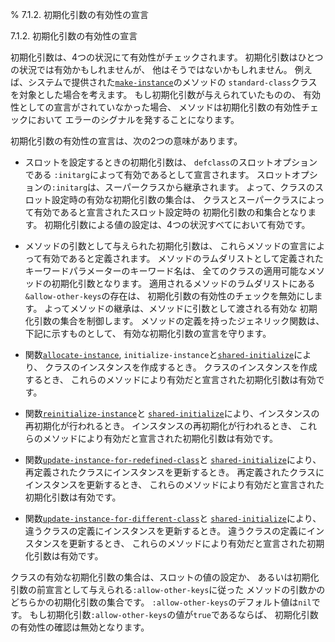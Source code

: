 % 7.1.2. 初期化引数の有効性の宣言

7.1.2. 初期化引数の有効性の宣言


初期化引数は、4つの状況にて有効性がチェックされます。
初期化引数はひとつの状況では有効かもしれませんが、
他はそうではないかもしれません。
例えば、システムで提供された[`make-instance`](7.7.make-instance.html)のメソッドの
`standard-class`クラスを対象とした場合を考えます。
もし初期化引数が与えられていたものの、
有効性としての宣言がされていなかった場合、
メソッドは初期化引数の有効性チェックにおいて
エラーのシグナルを発することになります。

初期化引数の有効性の宣言は、次の2つの意味があります。

- スロットを設定するときの初期化引数は、
`defclass`のスロットオプションである
`:initarg`によって有効であるとして宣言されます。
スロットオプションの`:initarg`は、スーパークラスから継承されます。
よって、クラスのスロット設定時の有効な初期化引数の集合は、
クラスとスーパークラスによって有効であると宣言されたスロット設定時の
初期化引数の和集合となります。
初期化引数による値の設定は、4つの状況すべてにおいて有効です。

- メソッドの引数として与えられた初期化引数は、
これらメソッドの宣言によって有効であると定義されます。
メソッドのラムダリストとして定義されたキーワードパラメーターのキーワード名は、
全てのクラスの適用可能なメソッドの初期化引数となります。
適用されるメソッドのラムダリストにある`&allow-other-keys`の存在は、
初期化引数の有効性のチェックを無効にします。
よってメソッドの継承は、メソッドに引数として渡される有効な
初期化引数の集合を制御します。
メソッドの定義を持ったジェネリック関数は、下記に示すものとして、
有効な初期化引数の宣言を守ります。

- 関数[`allocate-instance`](7.7.allocate-instance.html),
`initialize-instance`と[`shared-initialize`](7.7.shared-initialize.html)により、
クラスのインスタンスを作成するとき。
クラスのインスタンスを作成するとき、
これらのメソッドにより有効だと宣言された初期化引数は有効です。

- 関数[`reinitialize-instance`](7.7.reinitialize-instance.html)と
[`shared-initialize`](7.7.shared-initialize.html)により、インスタンスの再初期化が行われるとき。
インスタンスの再初期化が行われるとき、
これらのメソッドにより有効だと宣言された初期化引数は有効です。

- 関数[`update-instance-for-redefined-class`](7.7.update-instance-for-redefined-class.html)と
[`shared-initialize`](7.7.shared-initialize.html)により、
再定義されたクラスにインスタンスを更新するとき。
再定義されたクラスにインスタンスを更新するとき、
これらのメソッドにより有効だと宣言された初期化引数は有効です。

- 関数[`update-instance-for-different-class`](7.7.update-instance-for-different-class.html)と
[`shared-initialize`](7.7.shared-initialize.html)により、
違うクラスの定義にインスタンスを更新するとき。
違うクラスの定義にインスタンスを更新するとき、
これらのメソッドにより有効だと宣言された初期化引数は有効です。

クラスの有効な初期化引数の集合は、スロットの値の設定か、
あるいは初期化引数の前宣言として与えられる`:allow-other-keys`に従った
メソッドの引数かのどちらかの初期化引数の集合です。
`:allow-other-keys`のデフォルト値は`nil`です。
もし初期化引数`:allow-other-keys`の値が`true`であるならば、
初期化引数の有効性の確認は無効となります。

